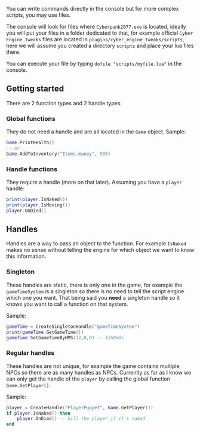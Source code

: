 You can write commands directly in the console but for more complex scripts, you may use files.

The console will look for files where `Cyberpunk2077.exe` is located, ideally you will put your files in a folder dedicated to that, for example official `Cyber Engine Tweaks` files are located in `plugins/cyber_engine_tweaks/scripts`, here we will assume you created a directory `scripts` and place your lua files there.

You can execute your file by typing `dofile "scripts/myfile.lua"` in the console.

## Getting started

There are 2 function types and 2 handle types.

### Global functions

They do not need a handle and are all located in the `Game` object.
Sample:
```lua
Game.PrintHealth()
-- or
Game.AddToInventory("Items.money", 500)
```

### Handle functions

They require a handle (more on that later). Assuming you have a `player` handle:
```lua
print(player.IsNaked())
print(player.IsMoving())
player.OnDied()
```

## Handles

Handles are a way to pass an object to the function. For example `IsNaked` makes no sense without telling the engine for which object we want to know this information.

### Singleton

These handles are static, there is only one in the game, for example the `gameTimeSystem` is a singleton so there is no need to tell the script engine which one you want. That being said you **need** a singleton handle so it knows you want to call a function on that system.

Sample:
```lua
gameTime = CreateSingletonHandle("gameTimeSystem")
print(gameTime.GetGameTime())
gameTime.SetGameTimeByHMS(12,0,0) -- 12h0m0s
```

### Regular handles

These handles are not unique, for example the game contains multiple NPCs so there are as many handles as NPCs. Currently as far as I know we can only get the handle of the `player` by calling the global function `Game.GetPlayer()`.

Sample:
```lua
player = CreateHandle("PlayerPuppet", Game.GetPlayer())
if player.IsNaked() then
    player.OnDied() -- kill the player if it's naked
end
```
